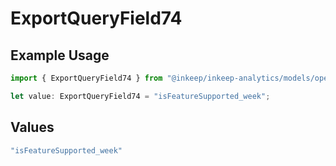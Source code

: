 # ExportQueryField74

## Example Usage

```typescript
import { ExportQueryField74 } from "@inkeep/inkeep-analytics/models/operations";

let value: ExportQueryField74 = "isFeatureSupported_week";
```

## Values

```typescript
"isFeatureSupported_week"
```